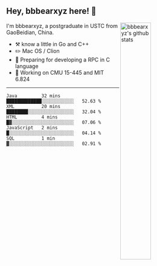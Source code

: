 ## Hey, bbbearxyz here! :wave:

<img align="right" alt="bbbearxyz's github stats" width="40%" src="https://github-readme-stats.vercel.app/api?username=bbbearxyz&show_icons=true">

I'm bbbearxyz, a postgraduate in USTC from GaoBeidian, China.

-   :hammer_and_pick:    know a little in Go and C++
-   :pencil2: Mac OS / Clion
-   :seedling: Preparing for developing a RPC in C language 
-   :thinking: Working on CMU 15-445 and MIT 6.824
---
<!--START_SECTION:waka-->
```text
Java         32 mins         █████████████░░░░░░░░░░░░   52.63 % 
XML          20 mins         ████████░░░░░░░░░░░░░░░░░   32.04 % 
HTML         4 mins          █▓░░░░░░░░░░░░░░░░░░░░░░░   07.06 % 
JavaScript   2 mins          █░░░░░░░░░░░░░░░░░░░░░░░░   04.14 % 
SQL          1 min           ▓░░░░░░░░░░░░░░░░░░░░░░░░   02.91 % 
```
<!--END_SECTION:waka-->
